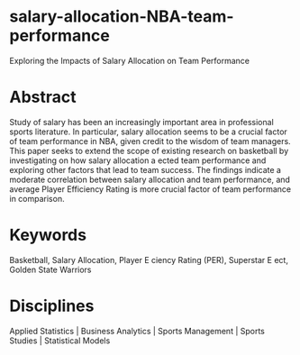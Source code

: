 # salary-allocation-NBA-team-performance
Exploring the Impacts of Salary Allocation on Team Performance

# Abstract
Study of salary has been an increasingly important area in professional sports literature. In particular, salary allocation seems to be a crucial factor of team performance in NBA, given credit to the wisdom of team managers. This paper seeks to extend the scope of existing research on basketball by investigating on how salary allocation a ected team performance and exploring other factors that lead to team success. The findings indicate a moderate correlation between salary allocation and team performance, and average Player Efficiency Rating is more crucial factor of team performance in comparison.

# Keywords
Basketball, Salary Allocation, Player E ciency Rating (PER), Superstar E ect, Golden State Warriors

# Disciplines
Applied Statistics | Business Analytics | Sports Management | Sports Studies | Statistical Models
